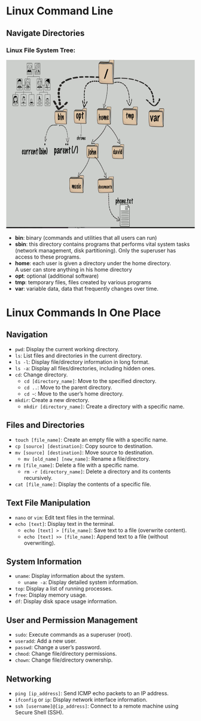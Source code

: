 # Linux Command Line
## Navigate Directories

### Linux File System Tree:
<p align="center"><img src="./images/Linux File System.png" height="450" width="auto"></p>

- **bin**: binary (commands and utilities that all users can run)
- **sbin**: this directory contains programs that performs vital system tasks (network management, disk partitioning). Only the superuser has access to these programs.
- **home**: each user is given a directory under the home directory. A user can store anything in his home directory
- **opt**: optional (additional software)
- **tmp**: temporary files, files created by various programs 
- **var**: variable data, data that frequently changes over time.
# Linux Commands In One Place

## Navigation

- `pwd`: Display the current working directory.
- `ls`: List files and directories in the current directory.
- `ls -l`: Display file/directory information in long format.
- `ls -a`: Display all files/directories, including hidden ones.
- `cd`: Change directory.
  - `cd [directory_name]`: Move to the specified directory.
  - `cd ..`: Move to the parent directory.
  - `cd ~`: Move to the user’s home directory.
- `mkdir`: Create a new directory.
  - `mkdir [directory_name]`: Create a directory with a specific name.

## Files and Directories

- `touch [file_name]`: Create an empty file with a specific name.
- `cp [source] [destination]`: Copy source to destination.
- `mv [source] [destination]`: Move source to destination.
  - `mv [old_name] [new_name]`: Rename a file/directory.
- `rm [file_name]`: Delete a file with a specific name.
  - `rm -r [directory_name]`: Delete a directory and its contents recursively.
- `cat [file_name]`: Display the contents of a specific file.

## Text File Manipulation

- `nano` or `vim`: Edit text files in the terminal.
- `echo [text]`: Display text in the terminal.
  - `echo [text] > [file_name]`: Save text to a file (overwrite content).
  - `echo [text] >> [file_name]`: Append text to a file (without overwriting).

## System Information

- `uname`: Display information about the system.
  - `uname -a`: Display detailed system information.
- `top`: Display a list of running processes.
- `free`: Display memory usage.
- `df`: Display disk space usage information.

## User and Permission Management

- `sudo`: Execute commands as a superuser (root).
- `useradd`: Add a new user.
- `passwd`: Change a user’s password.
- `chmod`: Change file/directory permissions.
- `chown`: Change file/directory ownership.

## Networking

- `ping [ip_address]`: Send ICMP echo packets to an IP address.
- `ifconfig` or `ip`: Display network interface information.
- `ssh [username]@[ip_address]`: Connect to a remote machine using Secure Shell (SSH).

